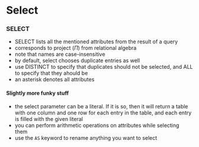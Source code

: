 # Select
### SELECT
* SELECT lists all the mentioned attributes from the result of a query
* corresponds to project ($\Pi$) from relational algebra
* note that names are case-insensitive
* by default, select chooses duplicate entries as well
* use DISTINCT to specify that duplicates should not be selected, and ALL to specify that they ahould be
* an asterisk denotes all attributes

#### Slightly more funky stuff
* the select parameter can be a literal. If it is so, then it will return a table with one column and one row for each entry in the table, and each entry is filled with the given literal
* you can perform arithmetic operations on attributes while selecting them
* use the `AS` keyword to rename anything you want to select
